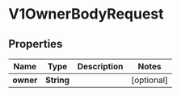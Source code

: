 
# V1OwnerBodyRequest

## Properties
Name | Type | Description | Notes
------------ | ------------- | ------------- | -------------
**owner** | **String** |  |  [optional]



